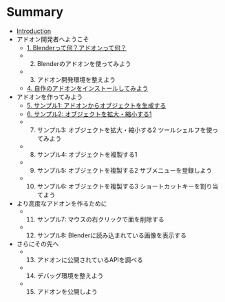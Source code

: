 # Summary

* [Introduction](README.md)
* アドオン開発者へようこそ
   * [1. Blenderって何？アドオンって何？](1_What_is_Blender.md)
   * 2. Blenderのアドオンを使ってみよう
   * 3. アドオン開発環境を整えよう
   * [4. 自作のアドオンをインストールしてみよう](4_Install_own_Add-on.md)
* アドオンを作ってみよう
   * [5. サンプル1: アドオンからオブジェクトを生成する](5_Sample_1_Create_object_from_Add-on.md)
   * [6. サンプル2: オブジェクトを拡大・縮小する1](6_Sample_2_Scaling_object_1.md)
   * 7. サンプル3: オブジェクトを拡大・縮小する2 ツールシェルフを使ってみよう
   * 8. サンプル4: オブジェクトを複製する1
   * 9. サンプル5: オブジェクトを複製する2 サブメニューを登録しよう
   * 10. サンプル6: オブジェクトを複製する3 ショートカットキーを割り当てよう
* より高度なアドオンを作るために
   * 11. サンプル7: マウスの右クリックで面を削除する
   * 12. サンプル8: Blenderに読み込まれている画像を表示する
* さらにその先へ
   * 13. アドオンに公開されているAPIを調べる
   * 14. デバッグ環境を整えよう
   * 15. アドオンを公開しよう

